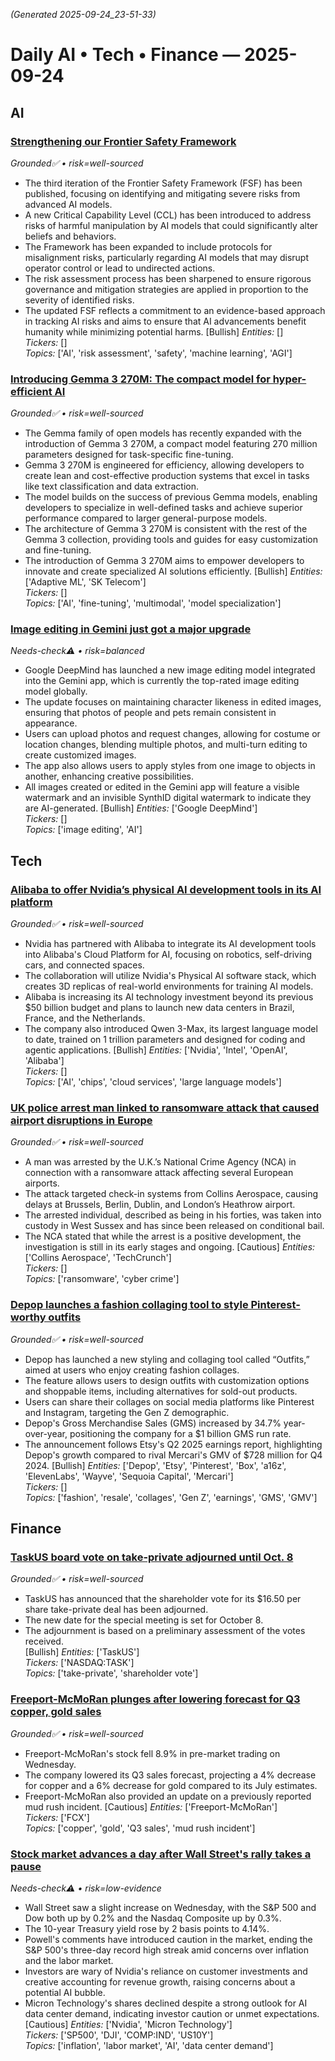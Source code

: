 _(Generated 2025-09-24_23-51-33)_

# Daily AI • Tech • Finance — 2025-09-24

## AI
### [Strengthening our Frontier Safety Framework](https://deepmind.google/discover/blog/strengthening-our-frontier-safety-framework/)  
*Grounded✅ • risk=well-sourced*
- The third iteration of the Frontier Safety Framework (FSF) has been published, focusing on identifying and mitigating severe risks from advanced AI models.
- A new Critical Capability Level (CCL) has been introduced to address risks of harmful manipulation by AI models that could significantly alter beliefs and behaviors.
- The Framework has been expanded to include protocols for misalignment risks, particularly regarding AI models that may disrupt operator control or lead to undirected actions.
- The risk assessment process has been sharpened to ensure rigorous governance and mitigation strategies are applied in proportion to the severity of identified risks.
- The updated FSF reflects a commitment to an evidence-based approach in tracking AI risks and aims to ensure that AI advancements benefit humanity while minimizing potential harms. [Bullish]
_Entities:_ []  
_Tickers:_ []  
_Topics:_ ['AI', 'risk assessment', 'safety', 'machine learning', 'AGI']

### [Introducing Gemma 3 270M: The compact model for hyper-efficient AI](https://deepmind.google/discover/blog/introducing-gemma-3-270m-the-compact-model-for-hyper-efficient-ai/)  
*Grounded✅ • risk=well-sourced*
- The Gemma family of open models has recently expanded with the introduction of Gemma 3 270M, a compact model featuring 270 million parameters designed for task-specific fine-tuning.  
- Gemma 3 270M is engineered for efficiency, allowing developers to create lean and cost-effective production systems that excel in tasks like text classification and data extraction.  
- The model builds on the success of previous Gemma models, enabling developers to specialize in well-defined tasks and achieve superior performance compared to larger general-purpose models.  
- The architecture of Gemma 3 270M is consistent with the rest of the Gemma 3 collection, providing tools and guides for easy customization and fine-tuning.  
- The introduction of Gemma 3 270M aims to empower developers to innovate and create specialized AI solutions efficiently. [Bullish]
_Entities:_ ['Adaptive ML', 'SK Telecom']  
_Tickers:_ []  
_Topics:_ ['AI', 'fine-tuning', 'multimodal', 'model specialization']

### [Image editing in Gemini just got a major upgrade](https://deepmind.google/discover/blog/image-editing-in-gemini-just-got-a-major-upgrade/)  
*Needs-check⚠️ • risk=balanced*
- Google DeepMind has launched a new image editing model integrated into the Gemini app, which is currently the top-rated image editing model globally.
- The update focuses on maintaining character likeness in edited images, ensuring that photos of people and pets remain consistent in appearance.
- Users can upload photos and request changes, allowing for costume or location changes, blending multiple photos, and multi-turn editing to create customized images.
- The app also allows users to apply styles from one image to objects in another, enhancing creative possibilities.
- All images created or edited in the Gemini app will feature a visible watermark and an invisible SynthID digital watermark to indicate they are AI-generated. [Bullish]
_Entities:_ ['Google DeepMind']  
_Tickers:_ []  
_Topics:_ ['image editing', 'AI']

## Tech
### [Alibaba to offer Nvidia’s physical AI development tools in its AI platform](https://techcrunch.com/2025/09/24/alibaba-to-offer-nvidias-physical-ai-development-tools-in-its-ai-platform/)  
*Grounded✅ • risk=well-sourced*
- Nvidia has partnered with Alibaba to integrate its AI development tools into Alibaba's Cloud Platform for AI, focusing on robotics, self-driving cars, and connected spaces.
- The collaboration will utilize Nvidia's Physical AI software stack, which creates 3D replicas of real-world environments for training AI models.
- Alibaba is increasing its AI technology investment beyond its previous $50 billion budget and plans to launch new data centers in Brazil, France, and the Netherlands.
- The company also introduced Qwen 3-Max, its largest language model to date, trained on 1 trillion parameters and designed for coding and agentic applications. [Bullish]
_Entities:_ ['Nvidia', 'Intel', 'OpenAI', 'Alibaba']  
_Tickers:_ []  
_Topics:_ ['AI', 'chips', 'cloud services', 'large language models']

### [UK police arrest man linked to ransomware attack that caused airport disruptions in Europe](https://techcrunch.com/2025/09/24/uk-police-arrest-man-linked-to-ransomware-attack-that-caused-airport-disruptions-in-europe/)  
*Grounded✅ • risk=well-sourced*
- A man was arrested by the U.K.’s National Crime Agency (NCA) in connection with a ransomware attack affecting several European airports.
- The attack targeted check-in systems from Collins Aerospace, causing delays at Brussels, Berlin, Dublin, and London’s Heathrow airport.
- The arrested individual, described as being in his forties, was taken into custody in West Sussex and has since been released on conditional bail.
- The NCA stated that while the arrest is a positive development, the investigation is still in its early stages and ongoing. [Cautious]
_Entities:_ ['Collins Aerospace', 'TechCrunch']  
_Tickers:_ []  
_Topics:_ ['ransomware', 'cyber crime']

### [Depop launches a fashion collaging tool to style Pinterest-worthy outfits](https://techcrunch.com/2025/09/24/depop-launches-a-fashion-collaging-tool-to-style-pinterest-worthy-outfits/)  
*Grounded✅ • risk=well-sourced*
- Depop has launched a new styling and collaging tool called “Outfits,” aimed at users who enjoy creating fashion collages.  
- The feature allows users to design outfits with customization options and shoppable items, including alternatives for sold-out products.  
- Users can share their collages on social media platforms like Pinterest and Instagram, targeting the Gen Z demographic.  
- Depop's Gross Merchandise Sales (GMS) increased by 34.7% year-over-year, positioning the company for a $1 billion GMS run rate.  
- The announcement follows Etsy's Q2 2025 earnings report, highlighting Depop's growth compared to rival Mercari's GMV of $728 million for Q4 2024. [Bullish]
_Entities:_ ['Depop', 'Etsy', 'Pinterest', 'Box', 'a16z', 'ElevenLabs', 'Wayve', 'Sequoia Capital', 'Mercari']  
_Tickers:_ []  
_Topics:_ ['fashion', 'resale', 'collages', 'Gen Z', 'earnings', 'GMS', 'GMV']

## Finance
### [TaskUS board vote on take-private adjourned until Oct. 8](https://seekingalpha.com/news/4498362-taskus-board-vote-on-take-private-adjourned-until-oct-8?utm_source=feed_news_all&utm_medium=referral&feed_item_type=news)  
*Grounded✅ • risk=well-sourced*
- TaskUS has announced that the shareholder vote for its $16.50 per share take-private deal has been adjourned.  
- The new date for the special meeting is set for October 8.  
- The adjournment is based on a preliminary assessment of the votes received.  
[Bullish]
_Entities:_ ['TaskUS']  
_Tickers:_ ['NASDAQ:TASK']  
_Topics:_ ['take-private', 'shareholder vote']

### [Freeport-McMoRan plunges after lowering forecast for Q3 copper, gold sales](https://seekingalpha.com/news/4498336-freeport-mcmoran-plunges-after-lowering-forecast-for-q3-copper-gold-sales?utm_source=feed_news_all&utm_medium=referral&feed_item_type=news)  
*Grounded✅ • risk=well-sourced*
- Freeport-McMoRan's stock fell 8.9% in pre-market trading on Wednesday.
- The company lowered its Q3 sales forecast, projecting a 4% decrease for copper and a 6% decrease for gold compared to its July estimates.
- Freeport-McMoRan also provided an update on a previously reported mud rush incident. [Cautious]
_Entities:_ ['Freeport-McMoRan']  
_Tickers:_ ['FCX']  
_Topics:_ ['copper', 'gold', 'Q3 sales', 'mud rush incident']

### [Stock market advances a day after Wall Street's rally takes a pause](https://seekingalpha.com/news/4498207-sp500-nasdaq-dow-jones-outlook-stock-market?utm_source=feed_news_all&utm_medium=referral&feed_item_type=news)  
*Needs-check⚠️ • risk=low-evidence*
- Wall Street saw a slight increase on Wednesday, with the S&P 500 and Dow both up by 0.2% and the Nasdaq Composite up by 0.3%.  
- The 10-year Treasury yield rose by 2 basis points to 4.14%.  
- Powell's comments have introduced caution in the market, ending the S&P 500's three-day record high streak amid concerns over inflation and the labor market.  
- Investors are wary of Nvidia's reliance on customer investments and creative accounting for revenue growth, raising concerns about a potential AI bubble.  
- Micron Technology's shares declined despite a strong outlook for AI data center demand, indicating investor caution or unmet expectations. [Cautious]
_Entities:_ ['Nvidia', 'Micron Technology']  
_Tickers:_ ['SP500', 'DJI', 'COMP:IND', 'US10Y']  
_Topics:_ ['inflation', 'labor market', 'AI', 'data center demand']
